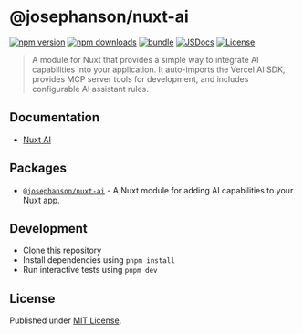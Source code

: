 # @josephanson/nuxt-ai

[![npm version][npm-version-src]][npm-version-href]
[![npm downloads][npm-downloads-src]][npm-downloads-href]
[![bundle][bundle-src]][bundle-href]
[![JSDocs][jsdocs-src]][jsdocs-href]
[![License][license-src]][license-href]

> A module for Nuxt that provides a simple way to integrate AI capabilities into your application. It auto-imports the Vercel AI SDK, provides MCP server tools for development, and includes configurable AI assistant rules.

## Documentation

- [Nuxt AI](https://nuxt-ai.josephanson.com/)

## Packages

- [`@josephanson/nuxt-ai`](./packages/nuxt-ai) - A Nuxt module for adding AI capabilities to your Nuxt app.

## Development

- Clone this repository
- Install dependencies using `pnpm install`
- Run interactive tests using `pnpm dev`

## License

Published under [MIT License](./LICENSE).

<!-- Badges -->

[npm-version-src]: https://img.shields.io/npm/v/@josephanson/nuxt-ai?style=flat&colorA=080f12&colorB=1fa669
[npm-version-href]: https://npmjs.com/package/@josephanson/nuxt-ai
[npm-downloads-src]: https://img.shields.io/npm/dm/@josephanson/nuxt-ai?style=flat&colorA=080f12&colorB=1fa669
[npm-downloads-href]: https://npmjs.com/package/@josephanson/nuxt-ai
[bundle-src]: https://img.shields.io/bundlephobia/minzip/@josephanson/nuxt-ai?style=flat&colorA=080f12&colorB=1fa669&label=minzip
[bundle-href]: https://bundlephobia.com/result?p=@josephanson/nuxt-ai
[license-src]: https://img.shields.io/github/license/josephanson/nuxt-ai.svg?style=flat&colorA=080f12&colorB=1fa669
[license-href]: https://github.com/josephanson/nuxt-ai/blob/main/LICENSE
[jsdocs-src]: https://img.shields.io/badge/jsdocs-reference-080f12?style=flat&colorA=080f12&colorB=1fa669
[jsdocs-href]: https://www.jsdocs.io/package/@josephanson/nuxt-ai
